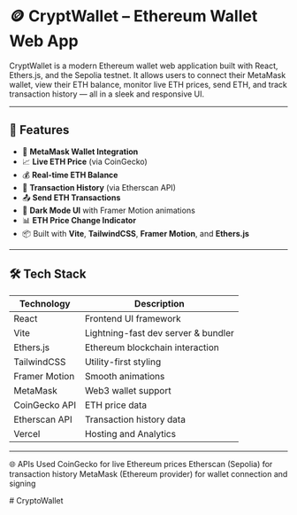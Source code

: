 # 🪙 CryptWallet – Ethereum Wallet Web App

CryptWallet is a modern Ethereum wallet web application built with React, Ethers.js, and the Sepolia testnet. It allows users to connect their MetaMask wallet, view their ETH balance, monitor live ETH prices, send ETH, and track transaction history — all in a sleek and responsive UI.

---

## 🚀 Features

- 🔐 **MetaMask Wallet Integration**
- 📈 **Live ETH Price** (via CoinGecko)
- 💰 **Real-time ETH Balance**
- 🧾 **Transaction History** (via Etherscan API)
- 📤 **Send ETH Transactions**
- 🌙 **Dark Mode UI** with Framer Motion animations
- 📊 **ETH Price Change Indicator**
- 📦 Built with **Vite**, **TailwindCSS**, **Framer Motion**, and **Ethers.js**

---

## 🛠️ Tech Stack

| Technology      | Description                        |
|-----------------|------------------------------------|
| React           | Frontend UI framework              |
| Vite            | Lightning-fast dev server & bundler|
| Ethers.js       | Ethereum blockchain interaction    |
| TailwindCSS     | Utility-first styling              |
| Framer Motion   | Smooth animations                  |
| MetaMask        | Web3 wallet support                |
| CoinGecko API   | ETH price data                     |
| Etherscan API   | Transaction history data           |
| Vercel          | Hosting and Analytics              |

---



🌐 APIs Used
CoinGecko for live Ethereum prices
Etherscan (Sepolia) for transaction history
MetaMask (Ethereum provider) for wallet connection and signing

#   C r y p t o W a l l e t  
 